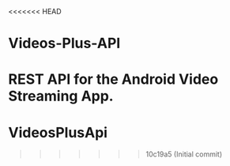 <<<<<<< HEAD
# Videos-Plus-API
REST API for the Android Video Streaming App.
=======
# VideosPlusApi
>>>>>>> 10c19a5 (Initial commit)
